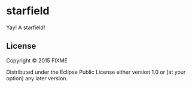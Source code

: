 # starfield

Yay!  A starfield!

## License

Copyright © 2015 FIXME

Distributed under the Eclipse Public License either version 1.0 or (at
your option) any later version.
